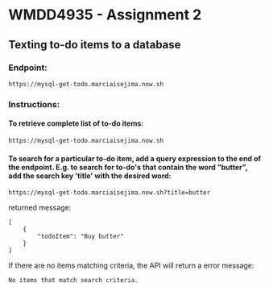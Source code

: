 # WMDD4935 - Assignment 2
## Texting to-do items to a database



### Endpoint: 
`https://mysql-get-todo.marciaisejima.now.sh`

### Instructions:
#### To retrieve complete list of to-do items:
`https://mysql-get-todo.marciaisejima.now.sh`

#### To search for a particular to-do item, add a query expression to the end of the endpoint. E.g. to search for to-do's that contain the word "butter", add the search key 'title' with the desired word:
`https://mysql-get-todo.marciaisejima.now.sh?title=butter`

returned message:

```
[
    {
        "todoItem": "Buy butter"
    }
]
```

If there are no items matching criteria, the API will return a error message:<br>

```
No items that match search criteria.
```
